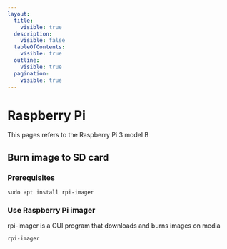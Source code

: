 ```yaml
---
layout:
  title:
    visible: true
  description:
    visible: false
  tableOfContents:
    visible: true
  outline:
    visible: true
  pagination:
    visible: true
---
```


# Raspberry Pi

This pages refers to the Raspberry Pi 3 model B

## Burn image to SD card

### Prerequisites

```
sudo apt install rpi-imager
```

### Use Raspberry Pi imager

rpi-imager is a GUI program that downloads and burns images on media

```
rpi-imager
```
